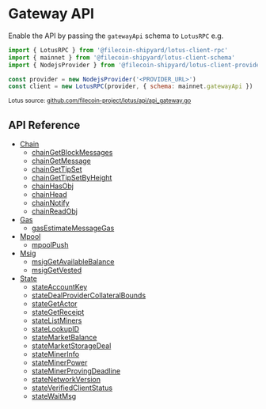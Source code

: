 <!-- Code generated by github.com/filecoin-shipyard/js-lotus-client/docgen. DO NOT EDIT. -->
# Gateway API

Enable the API by passing the `gatewayApi` schema to `LotusRPC` e.g.

```js
import { LotusRPC } from '@filecoin-shipyard/lotus-client-rpc'
import { mainnet } from '@filecoin-shipyard/lotus-client-schema'
import { NodejsProvider } from '@filecoin-shipyard/lotus-client-provider-nodejs'

const provider = new NodejsProvider('<PROVIDER_URL>')
const client = new LotusRPC(provider, { schema: mainnet.gatewayApi })
``` 

<small>Lotus source: [github.com/filecoin-project/lotus/api/api_gateway.go](https://github.com/filecoin-project/lotus/blob/master/api/api_gateway.go)</small>


## API Reference

* [Chain](chain.md)
    * [chainGetBlockMessages](chain.md#chaingetblockmessages)
    * [chainGetMessage](chain.md#chaingetmessage)
    * [chainGetTipSet](chain.md#chaingettipset)
    * [chainGetTipSetByHeight](chain.md#chaingettipsetbyheight)
    * [chainHasObj](chain.md#chainhasobj)
    * [chainHead](chain.md#chainhead)
    * [chainNotify](chain.md#chainnotify)
    * [chainReadObj](chain.md#chainreadobj)
* [Gas](gas.md)
    * [gasEstimateMessageGas](gas.md#gasestimatemessagegas)
* [Mpool](mpool.md)
    * [mpoolPush](mpool.md#mpoolpush)
* [Msig](msig.md)
    * [msigGetAvailableBalance](msig.md#msiggetavailablebalance)
    * [msigGetVested](msig.md#msiggetvested)
* [State](state.md)
    * [stateAccountKey](state.md#stateaccountkey)
    * [stateDealProviderCollateralBounds](state.md#statedealprovidercollateralbounds)
    * [stateGetActor](state.md#stategetactor)
    * [stateGetReceipt](state.md#stategetreceipt)
    * [stateListMiners](state.md#statelistminers)
    * [stateLookupID](state.md#statelookupid)
    * [stateMarketBalance](state.md#statemarketbalance)
    * [stateMarketStorageDeal](state.md#statemarketstoragedeal)
    * [stateMinerInfo](state.md#stateminerinfo)
    * [stateMinerPower](state.md#stateminerpower)
    * [stateMinerProvingDeadline](state.md#stateminerprovingdeadline)
    * [stateNetworkVersion](state.md#statenetworkversion)
    * [stateVerifiedClientStatus](state.md#stateverifiedclientstatus)
    * [stateWaitMsg](state.md#statewaitmsg)
